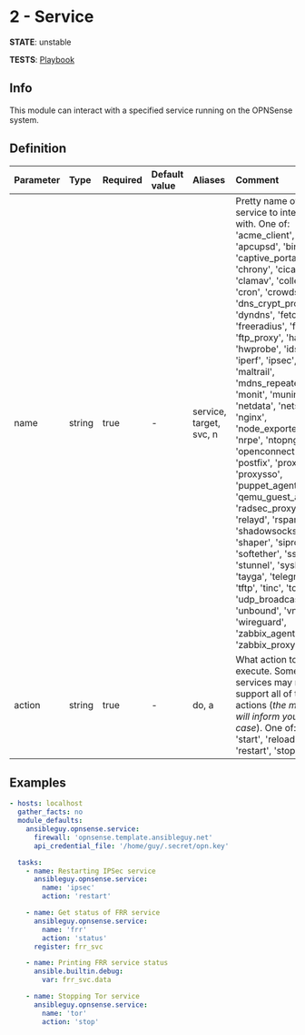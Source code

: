 # 2 - Service

**STATE**: unstable

**TESTS**: [Playbook](https://github.com/ansibleguy/collection_opnsense/blob/stable/tests/service.yml)

## Info

This module can interact with a specified service running on the OPNSense system.

## Definition

| Parameter | Type    | Required | Default value | Aliases                 | Comment                                                                                                                                                                                                                                                                                                                                                                                                                                                                                                                                                                                                                                                                                                                                                                                  |
|:----------|:--------|:---------|:--------------|:------------------------|:-----------------------------------------------------------------------------------------------------------------------------------------------------------------------------------------------------------------------------------------------------------------------------------------------------------------------------------------------------------------------------------------------------------------------------------------------------------------------------------------------------------------------------------------------------------------------------------------------------------------------------------------------------------------------------------------------------------------------------------------------------------------------------------------|
| name      | string  | true     | -             | service, target, svc, n | Pretty name of the service to interact with. One of: 'acme_client', 'apcupsd', 'bind', 'captive_portal', 'chrony', 'cicap', 'clamav', 'collectd', 'cron', 'crowdsec', 'dns_crypt_proxy', 'dyndns', 'fetchmail', 'freeradius', 'frr', 'ftp_proxy', 'haproxy', 'hwprobe', 'ids', 'iperf', 'ipsec', 'lldpd', 'maltrail', 'mdns_repeater', 'monit', 'munin_node', 'netdata', 'netsnmp', 'nginx', 'node_exporter', 'nrpe', 'ntopng', 'nut', 'openconnect', 'postfix', 'proxy', 'proxysso', 'puppet_agent', 'qemu_guest_agent', 'radsec_proxy', 'redis', 'relayd', 'rspamd', 'shadowsocks', 'shaper', 'siproxd', 'softether', 'sslh', 'stunnel', 'syslog', 'tayga', 'telegraf', 'tftp', 'tinc', 'tor', 'udp_broadcast_relay', 'unbound', 'vnstat', 'wireguard', 'zabbix_agent', 'zabbix_proxy' |
| action    | string  | true     | -             | do, a                   | What action to execute. Some services may not support all of these actions (_the module will inform you in that case_). One of: 'status', 'start', 'reload', 'restart', 'stop'                                                                                                                                                                                                                                                                                                                                                                                                                                                                                                                                                                                                           |

## Examples

```yaml
- hosts: localhost
  gather_facts: no
  module_defaults:
    ansibleguy.opnsense.service:
      firewall: 'opnsense.template.ansibleguy.net'
      api_credential_file: '/home/guy/.secret/opn.key'

  tasks:
    - name: Restarting IPSec service
      ansibleguy.opnsense.service:
        name: 'ipsec'
        action: 'restart'

    - name: Get status of FRR service
      ansibleguy.opnsense.service:
        name: 'frr'
        action: 'status'
      register: frr_svc

    - name: Printing FRR service status
      ansible.builtin.debug:
        var: frr_svc.data

    - name: Stopping Tor service
      ansibleguy.opnsense.service:
        name: 'tor'
        action: 'stop'
```
